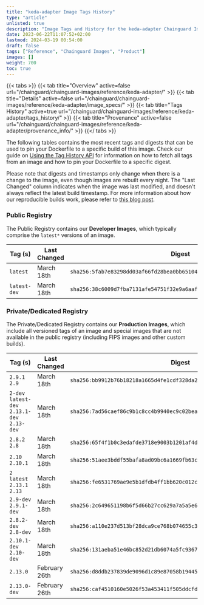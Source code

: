 ```yaml
---
title: "keda-adapter Image Tags History"
type: "article"
unlisted: true
description: "Image Tags and History for the keda-adapter Chainguard Image"
date: 2023-06-22T11:07:52+02:00
lastmod: 2024-03-19 00:54:00
draft: false
tags: ["Reference", "Chainguard Images", "Product"]
images: []
weight: 700
toc: true
---
```


{{< tabs >}}
{{< tab title="Overview" active=false url="/chainguard/chainguard-images/reference/keda-adapter/" >}}
{{< tab title="Details" active=false url="/chainguard/chainguard-images/reference/keda-adapter/image_specs/" >}}
{{< tab title="Tags History" active=true url="/chainguard/chainguard-images/reference/keda-adapter/tags_history/" >}}
{{< tab title="Provenance" active=false url="/chainguard/chainguard-images/reference/keda-adapter/provenance_info/" >}}
{{</ tabs >}}

The following tables contains the most recent tags and digests that can be used to pin your Dockerfile to a specific build of this image. Check our guide on [Using the Tag History API](/chainguard/chainguard-images/using-the-tag-history-api/) for information on how to fetch all tags from an image and how to pin your Dockerfile to a specific digest.

Please note that digests and timestamps only change when there is a change to the image, even though images are rebuilt every night. The "Last Changed" column indicates when the image was last modified, and doesn't always reflect the latest build timestamp. For more information about how our reproducible builds work, please refer to [this blog post](https://www.chainguard.dev/unchained/reproducing-chainguards-reproducible-image-builds).

### Public Registry
The Public Registry contains our **Developer Images**, which typically comprise the `latest*` versions of an image.

| Tag (s)       | Last Changed | Digest                                                                    |
|---------------|--------------|---------------------------------------------------------------------------|
|  `latest`     | March 18th   | `sha256:5fab7e83298dd03af66fd28bea0bb651045e03ef7e4cfd879cc65f187e6bd5ec` |
|  `latest-dev` | March 18th   | `sha256:38c6009d7fba7131afe54751f32e9a6aaf70b1fe7f48632754fffeedefc67b6f` |


### Private/Dedicated Registry
The Private/Dedicated Registry contains our **Production Images**, which include all versioned tags of an image and special images that are not available in the public registry (including FIPS images and other custom builds).

| Tag (s)                                       | Last Changed  | Digest                                                                    |
|-----------------------------------------------|---------------|---------------------------------------------------------------------------|
|  `2.9.1` `2.9`                                | March 18th    | `sha256:bb9912b76b18218a1665d4fe1cdf328da222e3b8bc3200b94e0e0cf0021b0f2a` |
|  `2-dev` `latest-dev` `2.13.1-dev` `2.13-dev` | March 18th    | `sha256:7ad56caef86c9b1c8cc4b9940ec9c02bea78dde33c3ff8a38d85ccbf3d9e6421` |
|  `2.8.2` `2.8`                                | March 18th    | `sha256:65f4f1b0c3edafde3718e9003b1201af4d88f50839193818e9ba598c6c5b271c` |
|  `2.10` `2.10.1`                              | March 18th    | `sha256:51aee3bddf55bafa8ad09bc6a1669fb63cbe146ce54438991ed2215d1e7dd9d6` |
|  `2` `latest` `2.13.1` `2.13`                 | March 18th    | `sha256:fe6531769ae9e5b1dfdb4ff1bb620c012c35768b6f485481fbb151b0956c5254` |
|  `2.9-dev` `2.9.1-dev`                        | March 18th    | `sha256:2c649651198b6f5d66b27cc629a7a5a5e69331d20615ec348741e4281c469be2` |
|  `2.8.2-dev` `2.8-dev`                        | March 18th    | `sha256:a110e237d513bf28dca9ce768b074655c38de40d76a5ecd6f838bf04c6f979a4` |
|  `2.10.1-dev` `2.10-dev`                      | March 18th    | `sha256:131aeba51e46bc852d21db6074a5fc93677326fc2a2a0ce9e7d78b6d2f4b2053` |
|  `2.13.0`                                     | February 26th | `sha256:d8ddb237839de9096d1c89e87058b1944583d70b40ecb68bb036d2d26869ca7e` |
|  `2.13.0-dev`                                 | February 26th | `sha256:caf4510160e5026f53a453411f505ddcfd26fa75df8acfc2822f2134b2d7b14f` |

